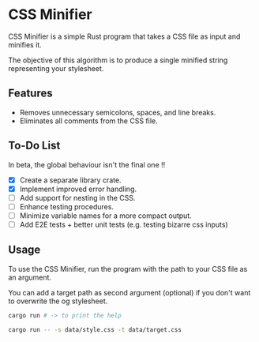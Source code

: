 # CSS Minifier

CSS Minifier is a simple Rust program that takes a CSS file as input and minifies it.

The objective of this algorithm is to produce a single minified string representing your stylesheet.

## Features

- Removes unnecessary semicolons, spaces, and line breaks.
- Eliminates all comments from the CSS file.

## To-Do List

In beta, the global behaviour isn't the final one !!

- [x] Create a separate library crate.
- [x] Implement improved error handling.
- [ ] Add support for nesting in the CSS.
- [ ] Enhance testing procedures.
- [ ] Minimize variable names for a more compact output.
- [ ] Add E2E tests + better unit tests (e.g. testing bizarre css inputs)

## Usage

To use the CSS Minifier, run the program with the path to your CSS file as an argument.

You can add a target path as second argument (optional) if you don't want to overwrite the og stylesheet.

```bash
cargo run # -> to print the help

cargo run -- -s data/style.css -t data/target.css
```
